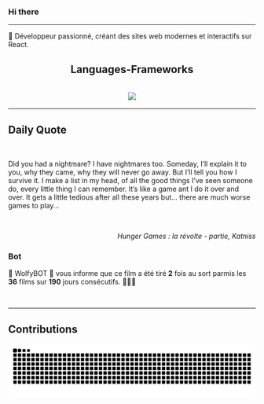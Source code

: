 ### Hi there
<hr/>
<p>
 🚀 Développeur passionné, créant des sites web modernes et interactifs sur React.
</p>
<h2 align="center">
 Languages-Frameworks
</h2>
<br/>
<div align="center">
 <a href="https://skillicons.dev">
  <img src="https://skillicons.dev/icons?i=react,nextjs,aws,docker,mongodb,python,express,django,html,css,tailwind,javascript,ts,nodejs,github"/>
 </a>
</div>
<hr/>
<div>
 <h2>
  Daily Quote
 </h2>
 <br/>
 <div>
  <p id="quote">
   Did you had a nightmare? I have nightmares too. Someday, I’ll explain it to you, why they came, why they will never go away. But I’ll tell you how I survive it. I make a list in my head, of all the good things I’ve seen someone do, every little thing I can remember. It’s like a game ant I do it over and over. It gets a little tedious after all these years but… there are much worse games to play…
  </p>
 </div>
 <br/>
 <div align="right">
  <p id="movie" style="text-align: right; font-style: italic;">
   Hunger Games : la révolte -  partie, Katniss
  </p>
 </div>
 <div>
  <h3>
   Bot
  </h3>
  <p id="bot">
   🤖 WolfyBOT 🤖 vous informe que ce film a été tiré <b>2</b> fois au sort parmis les <b>36</b> films sur <b>190</b> jours consécutifs. 🎲🎲🎲
  </p>
 </div>
 <br/>
</div>
<hr/>
<div>
 <h2>
  Contributions
 </h2>
 <img alt="snake gif" src="https://github.com/Loupthevenin/Loupthevenin/blob/output/github-contribution-grid-snake-dark.svg"/>
</div>
